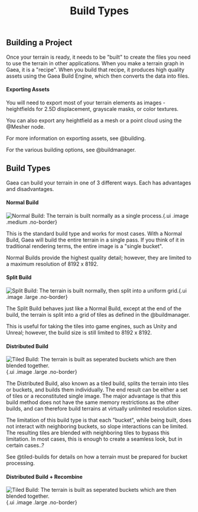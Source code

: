 ﻿---
uid: build-types
title: Build Types
---

## Building a Project

Once your terrain is ready, it needs to be "built" to create the
files you need to use the terrain in other applications. When you make
a terrain graph in Gaea, it is a "recipe". When you build that recipe,
it produces high quality assets using the Gaea Build Engine, which then
converts the data into files.

#### Exporting Assets

You will need to export most of your terrain elements as images -
heightfields for 2.5D displacement, grayscale masks, or color textures.

You can also export any heightfield as a mesh or a point cloud using the
@Mesher node.

For more information on exporting assets, see @building.

For the various building options, see @buildmanager.

## Build Types

Gaea can build your terrain in one of 3 different ways. Each has
advantages and disadvantages.

#### Normal Build

![Normal Build: The terrain is built normally as a single process.](/images/diagrams/build-type-single.png){.ui
.image .medium .no-border}

This is the standard build type and works for most cases. With a Normal
Build, Gaea will build the entire terrain in a single pass. If you think
of it in traditional rendering terms, the entire image is a "single
bucket".

Normal Builds provide the highest quality detail; however, they are
limited to a maximum resolution of 8192 x 8192.

#### Split Build

![Split Build: The terrain is built normally, then split into a uniform grid.](/images/diagrams/build-type-split.png){.ui
.image .large .no-border}

The Split Build behaves just like a Normal Build, except at the end of
the build, the terrain is split into a grid of tiles as defined in the
@buildmanager.

This is useful for taking the tiles into game engines, such as Unity and
Unreal; however, the build size is still limited to 8192 x 8192.

#### Distributed Build

![Tiled Build: The terrain is built as seperated buckets which are then blended together.](/images/diagrams/build-type-distributed.png){.ui
.image .large .no-border}

The Distributed Build, also known as a tiled build, splits the terrain into tiles or buckets, and builds
them individually. The end result can be either a set of tiles or a
reconstituted single image. The major advantage is that this build
method does not have the same memory restrictions as the other builds,
and can therefore build terrains at virtually unlimited resolution
sizes.

The limitation of this build type is that each "bucket", while being
[]() built, does not interact with neighboring buckets, so slope
interactions can be limited. The resulting tiles are blended with neighboring
tiles to bypass this limitation. In most cases, this is enough to
create a seamless look, but in certain cases..?

See @tiled-builds for details on how a terrain must be prepared for bucket processing.

#### Distributed Build + Recombine

![Tiled Build: The terrain is built as seperated buckets which are then blended together.](/images/diagrams/build-type-recombine.png){.ui
.image .large .no-border}